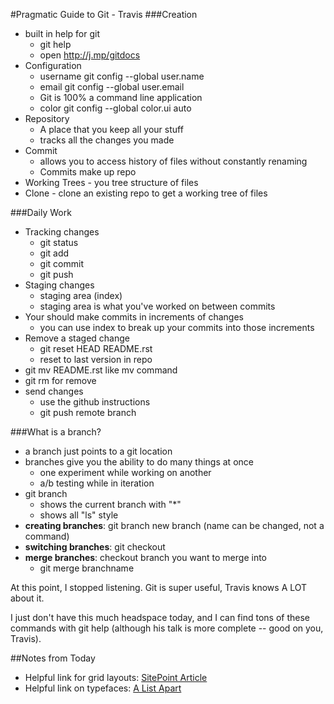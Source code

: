 #Pragmatic Guide to Git - Travis
###Creation
- built in help for git
    + git help
    + open http://j.mp/gitdocs
- Configuration
    + username git config --global user.name
    + email git config --global user.email
    + Git is 100% a command line application
    + color git config --global color.ui auto
- Repository
    + A place that you keep all your stuff
    + tracks all the changes you made
- Commit
    + allows you to access history of files without constantly renaming
    + Commits make up repo
- Working Trees - you tree structure of files
- Clone - clone an existing repo to get a working tree of files

###Daily Work
- Tracking changes
    + git status
    + git add
    + git commit
    + git push
- Staging changes
    + staging area (index)
    + staging area is what you've worked on between commits
- Your should make commits in increments of changes
    + you can use index to break up your commits into those increments
- Remove a staged change
    + git reset HEAD README.rst
    + reset to last version in repo
- git mv README.rst like mv command
- git rm for remove
- send changes
    + use the github instructions
    + git push remote branch

###What is a branch?
- a branch just points to a git location
- branches give you the ability to do many things at once
    + one experiment while working on another
    + a/b testing while in iteration
- git branch
    + shows the current branch with "*"
    + shows all "ls" style
- **creating branches**: git branch new branch (name can be changed, not a command)
- **switching branches**: git checkout
- **merge branches**: checkout branch you want to merge into
    + git merge branchname

At this point, I stopped listening. Git is super useful, Travis knows A LOT about it.

I just don't have this much headspace today, and I can find tons of these commands with git help (although his talk is more complete -- good on you, Travis).

##Notes from Today
- Helpful link for grid layouts: [SitePoint Article](http://www.sitepoint.com/understanding-css-grid-systems/)
- Helpful link on typefaces: [A List Apart](http://alistapart.com/article/on-web-typography)